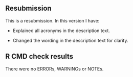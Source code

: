## Resubmission
This is a resubmission. In this version I have:

* Explained all acronyms in the description text.

* Changed the wording in the description text for clarity.


## R CMD check results
There were no ERRORs, WARNINGs or NOTEs. 
